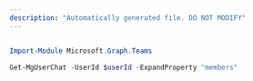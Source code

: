 ```yaml
---
description: "Automatically generated file. DO NOT MODIFY"
---
```


```powershell

Import-Module Microsoft.Graph.Teams

Get-MgUserChat -UserId $userId -ExpandProperty "members" 

```